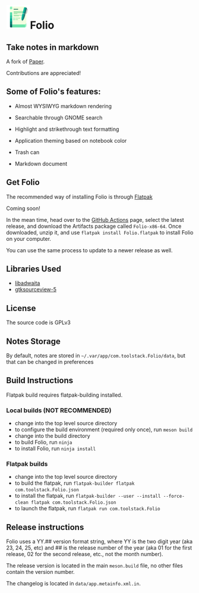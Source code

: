 # <img src="./data/icons/hicolor/scalable/apps/com.toolstack.Folio.svg" height="64"/>Folio

## Take notes in markdown

A fork of [Paper](https://gitlab.com/posidon_software/paper).

Contributions are appreciated!


## Some of Folio's features:

 - Almost WYSIWYG markdown rendering

 - Searchable through GNOME search

 - Highlight and strikethrough text formatting

 - Application theming based on notebook color

 - Trash can

 - Markdown document

## Get Folio

The recommended way of installing Folio is through [Flatpak](https://flatpak.org)

Coming soon!

In the mean time, head over to the [GitHub Actions](https://github.com/toolstack/Folio/actions) page, select the latest release, and download the Artifacts package called `Folio-x86-64`.  Once downloaded, unzip it, and use `flatpak install Folio.flatpak` to install Folio on your computer.

You can use the same process to update to a newer release as well.

## Libraries Used
 - [libadwaita](https://gitlab.gnome.org/GNOME/libadwaita)
 - [gtksourceview-5](https://gitlab.gnome.org/GNOME/gtksourceview)

## License
The source code is GPLv3

## Notes Storage
By default, notes are stored in `~/.var/app/com.toolstack.Folio/data`,
but that can be changed in preferences

## Build Instructions
Flatpak build requires flatpak-building installed.

### Local builds (NOT RECOMMENDED)
 - change into the top level source directory
 - to configure the build environment (required only once), run ```meson build```
 - change into the build directory
 - to build Folio, run ```ninja```
 - to install Folio, run ```ninja install```

### Flatpak builds
 - change into the top level source directory
 - to build the flatpak, run ```flatpak-builder flatpak com.toolstack.Folio.json```
 - to install the flatpak, run ```flatpak-builder --user --install --force-clean flatpak com.toolstack.Folio.json```
 - to launch the flatpak, run ```flatpak run com.toolstack.Folio```

## Release instructions
 Folio uses a YY.## version format string, where YY is the two digit year (aka 23, 24, 25, etc) and ## is the release number of the year (aka 01 for the first release, 02 for the second release, etc., not the month number).

 The release version is located in the main `meson.build` file, no other files contain the version number.

 The changelog is located in `data/app.metainfo.xml.in`.
